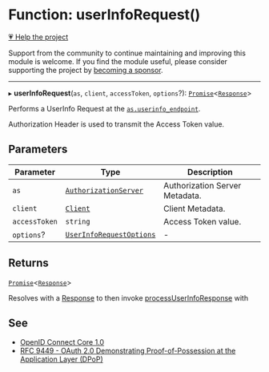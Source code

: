 # Function: userInfoRequest()

[💗 Help the project](https://github.com/sponsors/panva)

Support from the community to continue maintaining and improving this module is welcome. If you find the module useful, please consider supporting the project by [becoming a sponsor](https://github.com/sponsors/panva).

***

▸ **userInfoRequest**(`as`, `client`, `accessToken`, `options`?): [`Promise`](https://developer.mozilla.org/docs/Web/JavaScript/Reference/Global_Objects/Promise)\<[`Response`](https://developer.mozilla.org/docs/Web/API/Response)\>

Performs a UserInfo Request at the
[`as.userinfo_endpoint`](../interfaces/AuthorizationServer.md#userinfo_endpoint).

Authorization Header is used to transmit the Access Token value.

## Parameters

| Parameter | Type | Description |
| ------ | ------ | ------ |
| `as` | [`AuthorizationServer`](../interfaces/AuthorizationServer.md) | Authorization Server Metadata. |
| `client` | [`Client`](../interfaces/Client.md) | Client Metadata. |
| `accessToken` | `string` | Access Token value. |
| `options`? | [`UserInfoRequestOptions`](../interfaces/UserInfoRequestOptions.md) | - |

## Returns

[`Promise`](https://developer.mozilla.org/docs/Web/JavaScript/Reference/Global_Objects/Promise)\<[`Response`](https://developer.mozilla.org/docs/Web/API/Response)\>

Resolves with a [Response](https://developer.mozilla.org/docs/Web/API/Response) to then invoke [processUserInfoResponse](processUserInfoResponse.md) with

## See

 - [OpenID Connect Core 1.0](https://openid.net/specs/openid-connect-core-1_0-errata2.html#UserInfo)
 - [RFC 9449 - OAuth 2.0 Demonstrating Proof-of-Possession at the Application Layer (DPoP)](https://www.rfc-editor.org/rfc/rfc9449.html#name-protected-resource-access)
